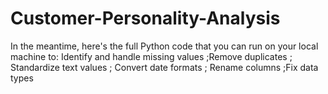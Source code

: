# Customer-Personality-Analysis
In the meantime, here's the full Python code that you can run on your local machine to:  Identify and handle missing values ;Remove duplicates ; Standardize text values ; Convert date formats ; Rename columns  ;Fix data types
